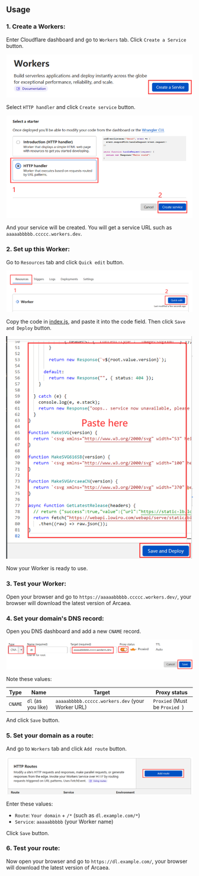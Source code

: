 ## Usage

### 1. Create a Workers:

Enter Cloudflare dashboard and go to `Workers` tab. Click `Create a Service` button.

![Create a Service](image/Create-a-Service.png)

Select `HTTP handler` and click `Create service` button.

![HTTP handler](image/HTTP-handler.png)

And your service will be created. You will get a service URL such as `aaaaabbbbb.ccccc.workers.dev`.

### 2. Set up this Worker:

Go to `Resources` tab and click `Quick edit` button.

![Quick edit](image/Quick-edit.png)

Copy the code in [index.js](index.js), and paste it into the code field. Then click `Save and Deploy` button.

![paste code](image/paste.png)

Now your Worker is ready to use.

### 3. Test your Worker:

Open your browser and go to `https://aaaaabbbbb.ccccc.workers.dev/`, your browser will download the latest version of Arcaea.

### 4. Set your domain's DNS record:

Open you DNS dashboard and add a new `CNAME` record.

![CNAME](image/CNAME.png)

Note these values:

| Type    | Name               | Target                                           | Proxy status                   |
|---------|--------------------|--------------------------------------------------|--------------------------------|
| `CNAME` | `dl` (as you like) | `aaaaabbbbb.ccccc.workers.dev` (your Worker URL) | `Proxied` (Must be `Proxied `) |

And click `Save` button.

### 5. Set your domain as a route:

And go to `Workers` tab and click `Add route` button.

![Add route](image/Add-route.png)

Enter these values:

 - `Route`: `Your domain` + `/*` (such as `dl.example.com/*`)
 - `Service`: `aaaaabbbbb` (your Worker name)

Click `Save` button.

### 6. Test your route:

Now open your browser and go to `https://dl.example.com/`, your browser will download the latest version of Arcaea.
